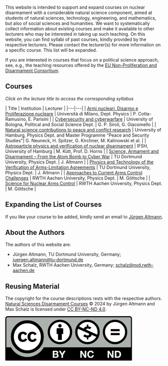This website is intended to support and expand courses on nuclear disarmament
with a considerable natural science component, aimed at students of natural
sciences, technology, engineering, and mathematics, but also of social sciences
and humanities.
We want to systematically collect information about existing courses and make
it available to other lecturers who may be interested in taking up such
teaching.
On this website, you can find syllabi of past courses, kindly provided by the
respective lecturers.
Please contact the lecturer(s) for more information on a
specific course.
This list will be expanded.

If you are interested in courses that focus on a political science approach,
see, e.g., the teaching resources offered by the [EU Non-Proliferation and
Disarmament
Consortium](https://www.nonproliferation.eu/education-resources/teaching-resources/).

## Courses
_Click on the lecture title to access the corresponding syllabus_

| Title | Institution | Lecturer |
|---|---|
| [Armi nucleari, Disarmo e Proliferazione nucleare](docs/it-Milano_1.pdf) |
Università di Milano, Dept. Physics | P. Cotta-Ramusino, E. Parisini |
| [Cybersecurity and cyberwarfare](docs/it-Bologna_1.pdf) | University of Bologna, Political and Social Science Dept. | G. P. Siroli, G. Giacomello |
| [Natural science contributions to peace and conflict
research](docs/de-HamburgIFSH_1.pdf) | University of Hamburg, Physics Dept. and Master Programme "Peace and Security Studies"| G. Neuneck, H. Spitzer, G. Kirchner, M. Kalinowski et al. |
| [Astroparticle physics and verification of nuclear disarmament](docs/de-HamburgIFSH_2.pdf) | IFSH, University of Hamburg | M. Kütt, Prof. D. Horns |
| [Science, Armament and Disarmament – From the Atom Bomb to Cyber
War](docs/de-Dortmund_1.pdf) | TU Dortmund University, Physics Dept. | J. Altmann |
| [Physics and Technology of the Verification of Arms-Limitation Agreements](docs/de-Dortmund_2.pdf) | TU Dortmund University, Physics Dept. | J. Altmann |
| [Approaches to Current Arms Control Challenges](docs/de-Aachen_1.pdf) | RWTH
Aachen University, Physics Dept. | M. Göttsche |
| [Science for Nuclear Arms Control](docs/de-Aachen_2.pdf) | RWTH Aachen University, Physics Dept. | M. Göttsche |

## Expanding the List of Courses
If you like your course to be added, kindly send an email to [Jürgen
Altmann](mailto:juergen.altmann@tu-dortmund.de).

## About the Authors
The authors of this website are:
- Jürgen Altmann, TU Dortmund University, Germany;
  [juergen.altmann@tu-dortmund.de](mailto:juergen.altmann@tu-dortmund.de)
- Max Schalz, RWTH Aachen University, Germany;
  [schalz@nvd.rwth-aachen.de](mailto:schalz@nvd.rwth-aachen.de)

## Reusing Material
The copyright for the course descriptions rests with the respective authors.
[Natural Sciences Disarmament Courses](https://disarmamentcourses.github.io)
© 2024 by Jürgen Altmann and Max Schalz is licensed under [CC BY-NC-ND
4.0](https://creativecommons.org/licenses/by-nc-nd/4.0/).

![](imgs/by-nc-nd.png)

